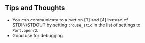 ## Tips and Thoughts
- You can communicate to a port on [3] and [4] instead of STDIN/STDOUT by setting `:nouse_stio` in the list of settings to `Port.open/2`.
- Good use for debugging